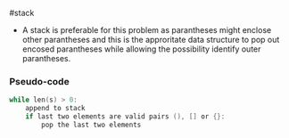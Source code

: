 #stack

- A stack is preferable for this problem as parantheses might enclose other parantheses and this is the approritate data structure to pop out encosed parantheses while allowing the possibility identify outer parantheses.

### Pseudo-code

```c
while len(s) > 0:
	append to stack
	if last two elements are valid pairs (), [] or {}:
		pop the last two elements
```